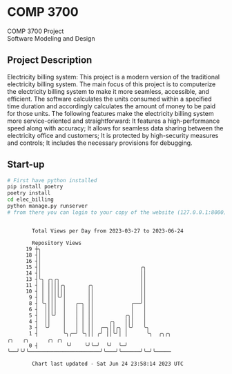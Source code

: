 # COMP 3700
COMP 3700 Project  
Software Modeling and Design
## Project Description
Electricity billing system: This project is a modern version of the traditional electricity billing system. The main focus of this project is to computerize the electricity billing system to make it more seamless, accessible, and efficient. The software calculates the units consumed within a specified time duration and accordingly calculates the amount of money to be paid for those units. The following features make the electricity billing system more service-oriented and straightforward: It features a high-performance speed along with accuracy; It allows for seamless data sharing between the electricity office and customers; It is protected by high-security measures and controls; It includes the necessary provisions for debugging.

## Start-up
```bash
# First have python installed
pip install poetry
poetry install
cd elec_billing
python manage.py runserver
# from there you can login to your copy of the website (127.0.0.1:8000), default creds are admin/admin
```

```

        Total Views per Day from 2023-03-27 to 2023-06-24

        Repository Views
      19 ┼╮
      18 ┤│
      16 ┤│
      15 ┤│                                ╭╮
      14 ┤│                                ││
      13 ┤╰╮ ╭╮╭╮                          ││
      11 ┤ │ ││││╭╮       ╭╮               ││
      10 ┤ │ ││││││       ││               ││
       9 ┤ │ │││╰╯│       ││               ││
       8 ┤ ╰╮│││  │   ╭─╮ ││            ╭──╯│
       6 ┤  ││││  │   │ │ ││            │   │
       5 ┤  ││╰╯  │   │ │ ││          ╭╮│   │
       4 ┤  ││    │   │ │ ││     ╭╮   │││   │
       3 ┤  ╰╯    │   │ │ ││  ╭─╮││╭╮ │╰╯   ╰╮
       1 ┤        ╰╮╭─╯ ╰╮││ ╭╯ ││╰╯│ │      ╰╮  ╭╮╭╮                       ╭╮   ╭╮      ╭╮ ╭╮
       0 ┤         ╰╯    ╰╯╰─╯  ╰╯  ╰─╯       ╰──╯╰╯╰───────────────────────╯╰───╯╰──────╯╰─╯╰─────

        Chart last updated - Sat Jun 24 23:58:14 2023 UTC
        
```
